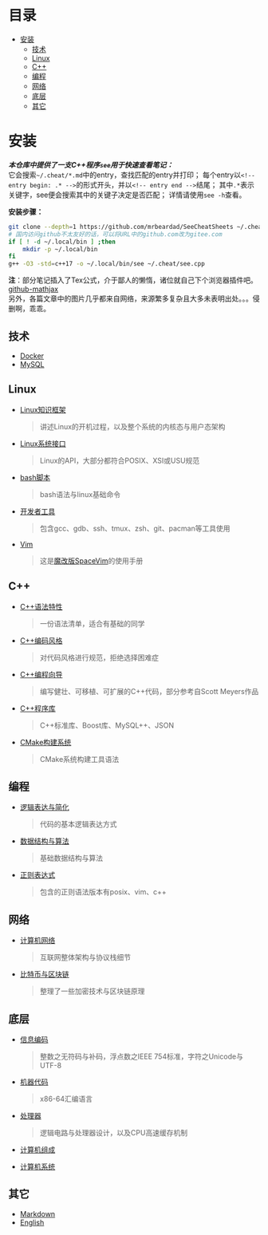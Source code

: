 # 目录
<!-- vim-markdown-toc GFM -->

- [安装](#安装)
  - [技术](#技术)
  - [Linux](#linux)
  - [C++](#c)
  - [编程](#编程)
  - [网络](#网络)
  - [底层](#底层)
  - [其它](#其它)

<!-- vim-markdown-toc -->
# 安装
***本仓库中提供了一支C++程序`see`用于快速查看笔记：***  
它会搜索`~/.cheat/*.md`中的entry，查找匹配的entry并打印；
每个entry以`<!-- entry begin: .* -->`的形式开头，并以`<!-- entry end -->`结尾；
其中`.*`表示关键字，see便会搜索其中的关键子决定是否匹配；
详情请使用`see -h`查看。

**安装步骤：**
```sh
git clone --depth=1 https://github.com/mrbeardad/SeeCheatSheets ~/.cheat
# 国内访问github不太友好的话，可以将URL中的github.com改为gitee.com
if [ ! -d ~/.local/bin ] ;then
    mkdir -p ~/.local/bin
fi
g++ -O3 -std=c++17 -o ~/.local/bin/see ~/.cheat/see.cpp
```

**注**：部分笔记插入了Tex公式，介于鄙人的懒惰，诸位就自己下个浏览器插件吧。
[github-mathjax](https://github.com/orsharir/github-mathjax/issues/24#issuecomment-438140315 "下载ZIP解压后通过浏览器开发者模式安装")  
另外，各篇文章中的图片几乎都来自网络，来源繁多复杂且大多未表明出处。。。侵删啊，乖乖。

## 技术
* [Docker](docker.md)
* [MySQL](mysql.md)

## Linux
* [Linux知识框架](linux.md)
    > 讲述Linux的开机过程，以及整个系统的内核态与用户态架构
* [Linux系统接口](apue.md)
    > Linux的API，大部分都符合POSIX、XSI或USU规范
* [bash脚本](bash.md)
    > bash语法与linux基础命令
* [开发者工具](devtool.md)
    > 包含gcc、gdb、ssh、tmux、zsh、git、pacman等工具使用
* [Vim](vim.md)
    > 这是[魔改版SpaceVim](https://github.com/mrbeardad/SpaceVim)的使用手册

## C++
* [C++语法特性](cpp.md)
    > 一份语法清单，适合有基础的同学
* [C++编码风格](cppstyle.md)
    > 对代码风格进行规范，拒绝选择困难症
* [C++编程向导](cppguide.md)
    > 编写健壮、可移植、可扩展的C++代码，部分参考自Scott Meyers作品
* [C++程序库](cppman.md)
    > C++标准库、Boost库、MySQL++、JSON
* [CMake构建系统](cmake.md)
    > CMake系统构建工具语法

## 编程
* [逻辑表达与简化](logic.md)
    > 代码的基本逻辑表达方式
* [数据结构与算法](dsaa.md)
    > 基础数据结构与算法
* [正则表达式](regex.md)
    > 包含的正则语法版本有posix、vim、c++

## 网络
* [计算机网络](network.md)
    > 互联网整体架构与协议栈细节
* [比特币与区块链](bitcoin.md)
    > 整理了一些加密技术与区块链原理

## 底层
* [信息编码](code.md)
    > 整数之无符码与补码，浮点数之IEEE 754标准，字符之Unicode与UTF-8
* [机器代码](asm.md)
    > x86-64汇编语言
* [处理器](cpu.md)
    > 逻辑电路与处理器设计，以及CPU高速缓存机制
* [计算机组成](bus.md)

* [计算机系统](csapp.md)

## 其它
* [Markdown](markdown.md)
* [English](english.md)

